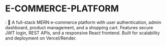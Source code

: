 # E-COMMERCE-PLATFORM
:  🚀 A full-stack MERN e-commerce platform with user authentication, admin dashboard, product management, and a shopping cart. Features secure JWT login, REST APIs, and a responsive React frontend. Built for scalability and deployment on Vercel/Render.
